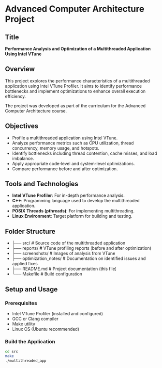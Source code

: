 # Advanced Computer Architecture Project

## Title
**Performance Analysis and Optimization of a Multithreaded Application Using Intel VTune**

## Overview
This project explores the performance characteristics of a multithreaded application using Intel VTune Profiler. It aims to identify performance bottlenecks and implement optimizations to enhance overall execution efficiency.

The project was developed as part of the curriculum for the Advanced Computer Architecture course.

## Objectives
- Profile a multithreaded application using Intel VTune.
- Analyze performance metrics such as CPU utilization, thread concurrency, memory usage, and hotspots.
- Identify bottlenecks including thread contention, cache misses, and load imbalance.
- Apply appropriate code-level and system-level optimizations.
- Compare performance before and after optimization.

## Tools and Technologies
- **Intel VTune Profiler**: For in-depth performance analysis.
- **C++**: Programming language used to develop the multithreaded application.
- **POSIX Threads (pthreads)**: For implementing multithreading.
- **Linux Environment**: Target platform for building and testing.

## Folder Structure
- ├── src/ # Source code of the multithreaded application
- ├── reports/ # VTune profiling reports (before and after optimization)
- ├── screenshots/ # Images of analysis from VTune
- ├── optimization_notes/ # Documentation on identified issues and applied fixes
- ├── README.md # Project documentation (this file)
- └── Makefile # Build configuration

## Setup and Usage

### Prerequisites
- Intel VTune Profiler (installed and configured)
- GCC or Clang compiler
- Make utility
- Linux OS (Ubuntu recommended)

### Build the Application
```bash
cd src
make
./multithreaded_app

